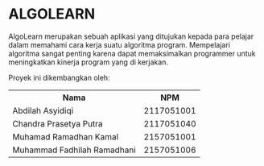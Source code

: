 <h1> ALGOLEARN </h1>

AlgoLearn merupakan sebuah aplikasi yang ditujukan kepada para pelajar dalam memahami cara kerja suatu algoritma program. Mempelajari algoritma sangat penting karena dapat memaksimalkan programmer untuk meningkatkan kinerja program yang di kerjakan.

Proyek ini dikembangkan oleh:
<table>
  <tr>
    <th>
      Nama
    </th>
    <th>
      NPM
    </th>
  </tr>
  <tr>
    <td>
      Abdilah Asyidiqi
    </td>
    <td>
      2117051001
    </td>
  </tr>
   <tr>
    <td>
      Chandra Prasetya Putra 
    </td>
    <td>
      2117051040
    </td>
  </tr>
   <tr>
    <td>
      Muhamad Ramadhan Kamal
    </td>
    <td>
      2157051001
    </td>
  </tr>
   <tr>
    <td>
      Muhammad Fadhilah Ramadhani
    </td>
    <td>
      2157051006
    </td>
  </tr>
</table>
